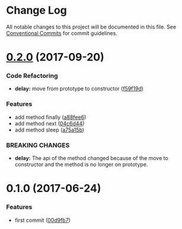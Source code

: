 # Change Log

All notable changes to this project will be documented in this file.
See [Conventional Commits](https://conventionalcommits.org) for commit guidelines.

<a name="0.2.0"></a>
# [0.2.0](https://github.com/yisraelx/promises/compare/v0.1.0...v0.2.0) (2017-09-20)


### Code Refactoring

* **delay:** move from prototype to constructor ([f59f19d](https://github.com/yisraelx/promises/commit/f59f19d))


### Features

* add method finally ([a88fee6](https://github.com/yisraelx/promises/commit/a88fee6))
* add method next ([04c6d44](https://github.com/yisraelx/promises/commit/04c6d44))
* add method sleep ([a75a15b](https://github.com/yisraelx/promises/commit/a75a15b))


### BREAKING CHANGES

* **delay:** The api of the method changed because of the move to constructor and the method is
no longer on prototype.




<a name="0.1.0"></a>
# 0.1.0 (2017-06-24)


### Features

* first commit ([00d9fb7](https://github.com/yisraelx/promises/commit/00d9fb7))
